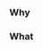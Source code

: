 ### Why <!-- Briefly describe why these changes are needed -->

### What <!-- Briefly describe how these changes solve the problem -->
